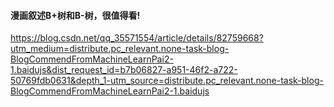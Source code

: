 
#### 漫画叙述B+树和B-树，很值得看!
https://blog.csdn.net/qq_35571554/article/details/82759668?utm_medium=distribute.pc_relevant.none-task-blog-BlogCommendFromMachineLearnPai2-1.baidujs&dist_request_id=b7b06827-a951-46f2-a722-50769fdb0631&depth_1-utm_source=distribute.pc_relevant.none-task-blog-BlogCommendFromMachineLearnPai2-1.baidujs
